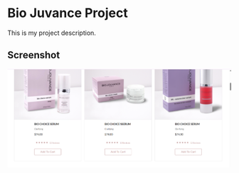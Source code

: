 # Bio Juvance Project

This is my project description.

## Screenshot

![Project Screenshot](images/screenshot.png)
